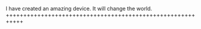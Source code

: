 I have created an amazing device. It will change the world.
+++++++++++++++++++++++++++++++++++++++++++++++++++++++++++
